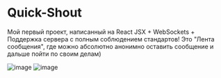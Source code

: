 # Quick-Shout
Мой первый проект, написанный на React JSX + WebSockets + Поддержка сервера с полным соблюдением стандартов! Это "Лента сообщения", где можно абсолютно анонимно оставить сообщение и дальше пойти по своим делам)

![image](https://github.com/user-attachments/assets/e1760804-8af5-4591-9c61-dd81e2b18f2c)
![image](https://github.com/user-attachments/assets/8e36091b-d173-49fe-bf33-2468dc704f5a)
